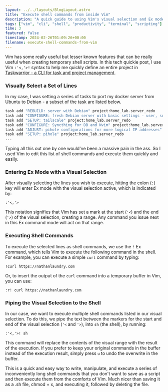 ```yaml
---
layout: ../../layouts/BlogLayout.astro
title: "Execute shell commands from inside Vim"
description: "A quick guide to using Vim's visual selection and Ex mode to execute shell commands directly from within the editor, perfect for running temporary scripts."
tags: ["vim", "cli", "shell", "productivity", "terminal", "scripting"]
time: 3
featured: false
timestamp: 2024-02-26T01:09:26+00:00
filename: execute-shell-commands-from-vim
---
```


Vim has some really useful but lesser known features that can be really useful when creating temporary shell scripts. In this tech quickie post, I use Vim `:'<,'>!` syntax to help me quickly define an entire project in [Taskwarrior - a CLI for task and project management](https://taskwarrior.org/).

### Visually Select a Set of Lines

In my case, I was setting a series of tasks to port my docker server from Ubuntu to Debian - a subset of the task are listed below.

```sh
task add "REBUILD: server with Debian" project:home_lab.server_redo
task add "CONFIGURE: fresh Debian server with basic settings - user, sudo, etc" project:home_lab.server_redo
task add "SETUP: tailscale" project:home_lab.server_redo
task add "CONFIGURE: Syncthing for DB and Nvim" project:home_lab.server_redo
task add "ADJUST: pihole configurations for more logical IP addresses" project:home_lab.server_redo
task add "SETUP: pihole" project:home_lab.server_redo
...
```

Typing all this out one by one would've been a massive pain in the ass. So I used Vim to edit this list of shell commands and execute them quickly and easily.

### Entering Ex Mode with a Visual Selection

After visually selecting the lines you wish to execute, hitting the colon (`:`) key will enter Ex mode with the visual selection active, which is indicated by:

```vimscript
:'<,'>
```

This notation signifies that Vim has set a mark at the start (`'<`) and the end (`'>`) of the visual selection, creating a range. Any command you issue next in this Ex command mode will act on that range.

### Executing Shell Commands

To execute the selected lines as shell commands, we use the `!` Ex command, which tells Vim to execute the following command in the shell. For example, you can execute a simple `curl` command by typing:

```vimscript
!curl https://nathanlaundry.com
```

Or, to insert the output of the `curl` command into a temporary buffer in Vim, you can use:

```vimscript
:r! curl https://nathanlaundry.com
```

### Piping the Visual Selection to the Shell

In our case, we want to execute multiple shell commands listed in our visual selection. To do this, we pipe the text between the markers for the start and end of the visual selection (`'<` and `'>`), into `sh` (the shell), by running:

```vimscript
:'<,'>! sh
```

This command will replace the contents of the visual range with the result of the execution. If you prefer to keep your original commands in the buffer instead of the execution result, simply press `u` to undo the overwrite in the buffer.

This is a quick and easy way to write, manipulate, and execute a series of inconveniently long shell commands that you don't want to save as a script and then execute them from the comforts of Vim. Much nicer than saving it as a .sh file, chmod + x, and executing it, followed by deleting the file. 